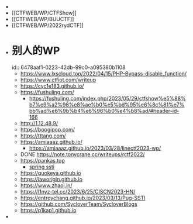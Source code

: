 -
- [[CTFWEB/WP/CTFShow]]
- [[CTFWEB/WP/BUUCTF]]
- [[CTFWEB/WP/2022rydCTF]]
- # 别人的WP
  id:: 6478aaf1-0223-42db-99c0-a095380b1108
	- https://www.lxscloud.top/2022/04/15/PHP-Bypass-disable_function/
	- https://www.ctfiot.com/writeup
	- https://cyc1e183.github.io/
	- https://fushuling.com/
		- https://fushuling.com/index.php/2023/05/29/ctfshow%e5%88%b7%e9%a2%98%e8%ae%b0%e5%bd%95%e6%8c%81%e7%bb%ad%e6%9b%b4%e6%96%b0%e4%b8%ad/#header-id-166
	- http://1.12.48.9/
	- https://boogipop.com/
	- https://tttang.com/
	- https://amiaaaz.github.io/
		- https://amiaaaz.github.io/2023/03/28/linectf2023-wp/
	- DONE https://note.tonycrane.cc/writeups/rctf2022/
	- https://pankas.top
		- [spring ssti](https://pankas.top/2024/02/12/%E6%8E%A2%E7%B4%A2spring%E4%B8%8Bssti%E9%80%9A%E7%94%A8%E6%96%B9%E6%B3%95/)
	- https://guokeya.github.io
	- https://laworigin.github.io
	- https://www.zhaoj.in/
	- https://l1nyz-tel.cc/2023/6/25/CISCN2023-HN/
	- https://entroychang.github.io/2023/03/13/Pug-SSTI
	- https://github.com/SycloverTeam/SycloverBlogs
	- https://p1kap1.github.io
-
